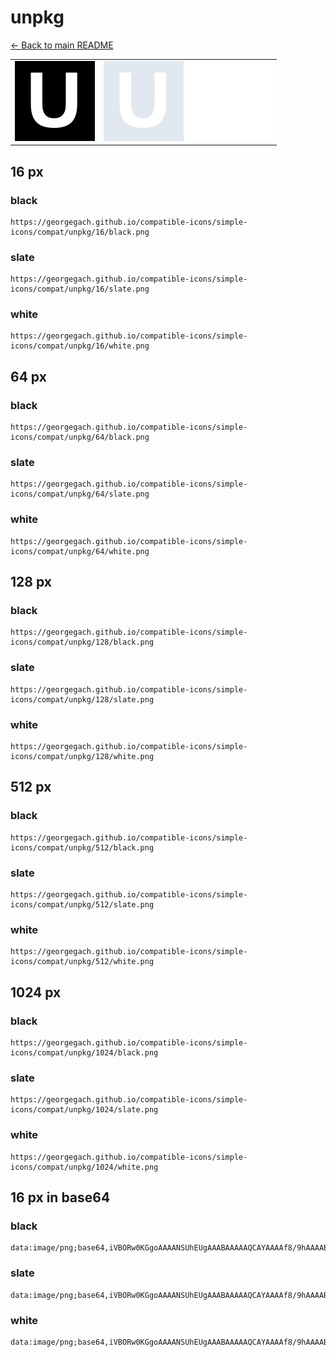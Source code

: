 # unpkg

[← Back to main README](../../README.md)

<table><tr>
  <td><img src="./128/black.png" width="128" alt="unpkg black icon" /></td>
  <td><img src="./128/slate.png" width="128" alt="unpkg slate icon" /></td>
  <td><img src="./128/white.png" width="128" alt="unpkg white icon" /></td>
</tr></table>

## 16 px

### black
```
https://georgegach.github.io/compatible-icons/simple-icons/compat/unpkg/16/black.png
```

### slate
```
https://georgegach.github.io/compatible-icons/simple-icons/compat/unpkg/16/slate.png
```

### white
```
https://georgegach.github.io/compatible-icons/simple-icons/compat/unpkg/16/white.png
```

## 64 px

### black
```
https://georgegach.github.io/compatible-icons/simple-icons/compat/unpkg/64/black.png
```

### slate
```
https://georgegach.github.io/compatible-icons/simple-icons/compat/unpkg/64/slate.png
```

### white
```
https://georgegach.github.io/compatible-icons/simple-icons/compat/unpkg/64/white.png
```

## 128 px

### black
```
https://georgegach.github.io/compatible-icons/simple-icons/compat/unpkg/128/black.png
```

### slate
```
https://georgegach.github.io/compatible-icons/simple-icons/compat/unpkg/128/slate.png
```

### white
```
https://georgegach.github.io/compatible-icons/simple-icons/compat/unpkg/128/white.png
```

## 512 px

### black
```
https://georgegach.github.io/compatible-icons/simple-icons/compat/unpkg/512/black.png
```

### slate
```
https://georgegach.github.io/compatible-icons/simple-icons/compat/unpkg/512/slate.png
```

### white
```
https://georgegach.github.io/compatible-icons/simple-icons/compat/unpkg/512/white.png
```

## 1024 px

### black
```
https://georgegach.github.io/compatible-icons/simple-icons/compat/unpkg/1024/black.png
```

### slate
```
https://georgegach.github.io/compatible-icons/simple-icons/compat/unpkg/1024/slate.png
```

### white
```
https://georgegach.github.io/compatible-icons/simple-icons/compat/unpkg/1024/white.png
```

## 16 px in base64

### black
```
data:image/png;base64,iVBORw0KGgoAAAANSUhEUgAAABAAAAAQCAYAAAAf8/9hAAAABmJLR0QA/wD/AP+gvaeTAAAAzElEQVQ4jd3TP0oDURAG8N8aEBGLQNAihQewiZa5iKU3sNWjWKbJHSxsvIQgWAYRTLZKIayQtXCEt5M0slYOPJj5vplv3rw/FVo9bK9PcRaocYtLPKS8GjfBPWaRNtYKF4HdFfgPdx7crOT+dIR/IFAVcZPyNvjc1bQMDjAK/1X3gTV4D39U4B2BQ0zDn2MRIg2esQzuNI9R3vcTBoGPcY2r2B2c4S3VdIIP3GOYu2CCl5TfVrY/08b3GdRYYx9HOMZJVt0l8Cvr/Q6+ALrkNo3Np8PGAAAAAElFTkSuQmCC
```

### slate
```
data:image/png;base64,iVBORw0KGgoAAAANSUhEUgAAABAAAAAQCAYAAAAf8/9hAAAABmJLR0QA/wD/AP+gvaeTAAABBElEQVQ4jdWTPUpDURCFv3MTQhAVgzwhTUSwsrHOHqwDLsDaTjdkpztIk2XYCP7FX4KBFEqSN8ciEZ5PUkiw8HTD/ebMHJir26ehWUJpmeaywUDm1KaD6H6jzEDmxKaD6S3cIK+4u93cOCe4Kk/S11vS9Z9F+O8GAmmqBCBpXIQkIs9jAuDS0GJRV4VNAOz+jJ3JeFyj9gKQPGfKBoYV4TaAq5Mz7Dshg8YiXTaba68A4Wgt2gCbju1KK8seqE7bQRzbcTR9Xz8AuHkc7SFl3+IV/4LNh1Avr8fhTqMxLIL3z2/7YV0YdrXIYJ4lwH0pDcIxSinVbFYFmfEWJf00+KWWvoNPJwRyq5xnfZ8AAAAASUVORK5CYII=
```

### white
```
data:image/png;base64,iVBORw0KGgoAAAANSUhEUgAAABAAAAAQCAYAAAAf8/9hAAAABmJLR0QA/wD/AP+gvaeTAAAAz0lEQVQ4jd2TPUpDURBGzyhIkBRC0CKFC7CxzkYs3YGtbsguC0iRJpsQBBECQQKRV1kIT8ixGeG+yyMQXudXzd89MwxzQ5UBOhnyuAY0wBNwByyrugZ4zNzq0ATLiJgD7z3N/nLrQ4Cj9c8AUfhtVbcHfvqals4ImKT9AZQH1gK7tCdFvAM4B2ZpPwObhLTAa0R8Zu66M5tdvainGZ+qD+q9OsrYjbotH9SAb3WhXlQ7QL1V36p6o+cz7XMHDfAFnAFj4BK4qsF9gKM0+A5+Ac49hmMAmM6rAAAAAElFTkSuQmCC
```

